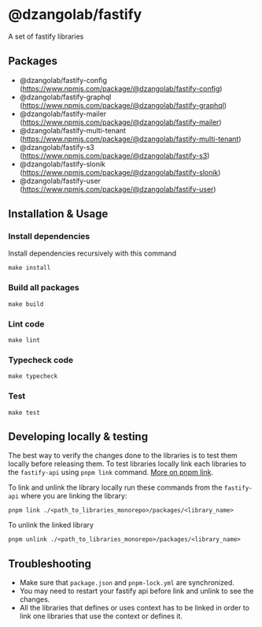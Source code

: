 # @dzangolab/fastify
A set of fastify libraries


## Packages
  - @dzangolab/fastify-config (https://www.npmjs.com/package/@dzangolab/fastify-config)
  - @dzangolab/fastify-graphql (https://www.npmjs.com/package/@dzangolab/fastify-graphql)
  - @dzangolab/fastify-mailer (https://www.npmjs.com/package/@dzangolab/fastify-mailer)
  - @dzangolab/fastify-multi-tenant (https://www.npmjs.com/package/@dzangolab/fastify-multi-tenant)
  - @dzangolab/fastify-s3 (https://www.npmjs.com/package/@dzangolab/fastify-s3)
  - @dzangolab/fastify-slonik (https://www.npmjs.com/package/@dzangolab/fastify-slonik)
  - @dzangolab/fastify-user (https://www.npmjs.com/package/@dzangolab/fastify-user)

## Installation & Usage

### Install dependencies
Install dependencies recursively with this command
```
make install
```

### Build all packages
```
make build
```

### Lint code
```
make lint
```

### Typecheck code
```
make typecheck
```

### Test
```
make test
```

## Developing locally & testing
The best way to verify the changes done to the libraries is to test them locally before releasing them. To test libraries locally link each libraries to the `fastify-api` using `pnpm link` command. [More on pnpm link](https://pnpm.io/cli/link).

To link and unlink the library locally run these commands from the `fastify-api` where you are linking the library:
```
pnpm link ./<path_to_libraries_monorepo>/packages/<library_name>
```

To unlink the linked library
```
pnpm unlink ./<path_to_libraries_monorepo>/packages/<library_name>
```

## Troubleshooting
  - Make sure that `package.json` and `pnpm-lock.yml` are synchronized.
  - You may need to restart your fastify api before link and unlink to see the changes.
  - All the libraries that defines or uses context has to be linked in order to link one libraries that use the context or defines it.
